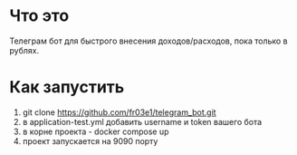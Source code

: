 # Что это
Телеграм бот для быстрого внесения доходов/расходов, пока только в рублях.

# Как запустить
1) git clone  https://github.com/fr03e1/telegram_bot.git
2) в application-test.yml добавить username и token вашего бота
3) в корне проекта - docker compose up
4) проект запускается на 9090 порту
